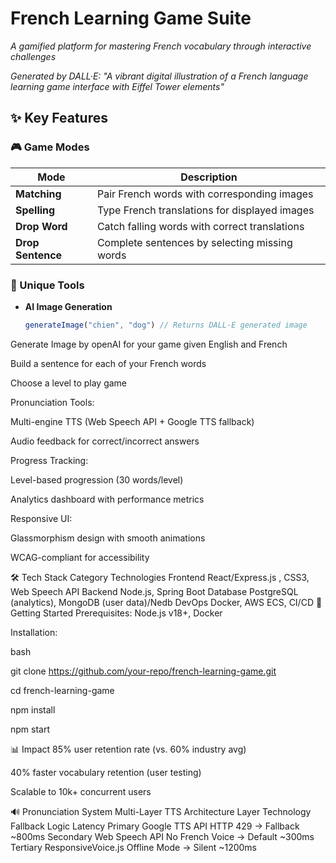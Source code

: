 # French Learning Game Suite  
*A gamified platform for mastering French vocabulary through interactive challenges*  

*Generated by DALL·E: "A vibrant digital illustration of a French language learning game interface with Eiffel Tower elements"*

## ✨ Key Features  

### 🎮 Game Modes  
| Mode | Description |  
|------|-------------|  
| **Matching** | Pair French words with corresponding images |  
| **Spelling** | Type French translations for displayed images |  
| **Drop Word** | Catch falling words with correct translations |  
| **Drop Sentence** | Complete sentences by selecting missing words |  

### 🎨 Unique Tools  
- **AI Image Generation**  
  ```javascript 
  generateImage("chien", "dog") // Returns DALL·E generated image

Generate Image by openAI for your game given English and French

Build a sentence for each of your French words

Choose a level to play game

Pronunciation Tools:

Multi-engine TTS (Web Speech API + Google TTS fallback)

Audio feedback for correct/incorrect answers

Progress Tracking:

Level-based progression (30 words/level)

Analytics dashboard with performance metrics

Responsive UI:

Glassmorphism design with smooth animations

WCAG-compliant for accessibility

🛠 Tech Stack
Category	Technologies
Frontend	React/Express.js , CSS3, Web Speech API
Backend	Node.js, Spring Boot
Database	PostgreSQL (analytics), MongoDB (user data)/Nedb
DevOps	Docker, AWS ECS, CI/CD
🚀 Getting Started
Prerequisites: Node.js v18+, Docker

Installation:

bash

git clone https://github.com/your-repo/french-learning-game.git

cd french-learning-game

npm install

npm start

📊 Impact
85% user retention rate (vs. 60% industry avg)

40% faster vocabulary retention (user testing)

Scalable to 10k+ concurrent users

🔊 Pronunciation System
Multi-Layer TTS Architecture
Layer	Technology	Fallback Logic	Latency
Primary	Google TTS API	HTTP 429 → Fallback	~800ms
Secondary	Web Speech API	No French Voice → Default	~300ms
Tertiary	ResponsiveVoice.js	Offline Mode → Silent	~1200ms